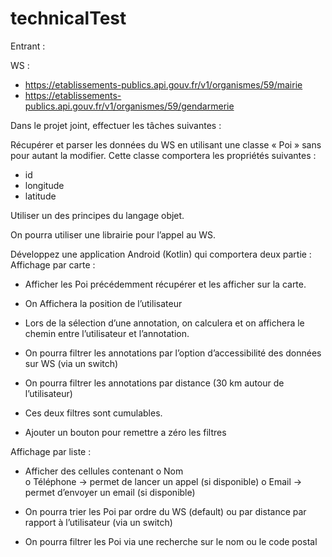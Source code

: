 # technicalTest

Entrant :

WS :
- https://etablissements-publics.api.gouv.fr/v1/organismes/59/mairie
- https://etablissements-publics.api.gouv.fr/v1/organismes/59/gendarmerie


Dans le projet joint, effectuer les tâches suivantes :

Récupérer et parser les données du WS en utilisant une classe « Poi » sans pour autant la modifier. 
Cette classe comportera les propriétés suivantes : 
- id 
- longitude
- latitude

Utiliser un des principes du langage objet.

On pourra utiliser une librairie pour l’appel au WS.

Développez une application Android (Kotlin) qui comportera deux partie :
Affichage par carte :

- Afficher les Poi précédemment récupérer et les afficher sur la carte.

- On Affichera la position de l’utilisateur

- Lors de la sélection d’une annotation, on calculera et on affichera le chemin entre l’utilisateur et l’annotation.

- On pourra filtrer les annotations par l’option d’accessibilité des données sur WS (via un switch)

- On pourra filtrer les annotations par distance (30 km autour de l’utilisateur)

- Ces deux filtres sont cumulables.

- Ajouter un bouton pour remettre a zéro les filtres

Affichage par liste :

- Afficher des cellules contenant
o Nom  
o Téléphone -> permet de lancer un appel (si disponible)
o Email -> permet d’envoyer un email (si disponible)

- On pourra trier les Poi par ordre du WS (default) ou par distance par rapport à l’utilisateur (via un switch)

- On pourra filtrer les Poi via une recherche sur le nom ou le code postal
